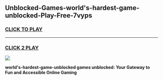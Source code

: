 
## Unblocked-Games-world's-hardest-game-unblocked-Play-Free-7vyps
<h3>
<a href="https://premium76.site?title=world's-hardest-game-unblocked&ref=24M">CLICK TO PLAY</a></h3>
<hr>

<h3>
<a href="https://premium76.site?title=world's-hardest-game-unblocked&ref=24M">CLICK 2 PLAY</a>
  
</h3>

<a href="https://premium76.site?title=world's-hardest-game-unblocked&ref=24M"><img src="https://clearcache.store/games.png"></a>


**world's-hardest-game-unblocked games unblocked: Your Gateway to Fun and Accessible Online Gaming**
